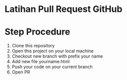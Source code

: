 # Latihan Pull Request GitHub

# Step Procedure

1. Clone this repository
2. Open this project on your local machine
3. Checkout new branch with prefix your name
4. Add new file yourname.html
5. Push your code on your current branch
6. Open PR
